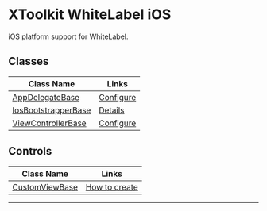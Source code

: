 # XToolkit WhiteLabel iOS

iOS platform support for WhiteLabel.

## Classes

Class Name | Links
---------- | ------
[AppDelegateBase](xref:Softeq.XToolkit.WhiteLabel.iOS.AppDelegateBase) | [Configure](../../configure-ios.md#configure-appdelegate)
[IosBootstrapperBase](xref:Softeq.XToolkit.WhiteLabel.iOS.IosBootstrapperBase) | [Details](bootstrapper.md)
[ViewControllerBase](xref:Softeq.XToolkit.WhiteLabel.iOS.ViewControllerBase`1) | [Configure](../../create-storyboard-viewcontroller.md)

## Controls

Class Name | Links
---------- | ------
[CustomViewBase](xref:Softeq.XToolkit.WhiteLabel.iOS.Controls.CustomViewBase) | [How to create](../../how-to/create-ios-custom-view.md)

---
